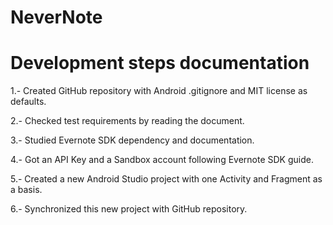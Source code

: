 # NeverNote

# Development steps documentation

1.- Created GitHub repository with Android .gitignore and MIT license as defaults.

2.- Checked test requirements by reading the document.

3.- Studied Evernote SDK dependency and documentation.

4.- Got an API Key and a Sandbox account following Evernote SDK guide.

5.- Created a new Android Studio project with one Activity and Fragment as a basis.

6.- Synchronized this new project with GitHub repository.
